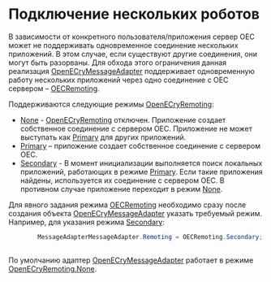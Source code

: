# Подключение нескольких роботов

В зависимости от конкретного пользователя\/приложения сервер OEC может не поддерживать одновременное соединение нескольких приложений. В этом случае, если существуют другие соединения, они могут быть разорваны. Для обхода этого ограничения данная реализация [OpenECryMessageAdapter](xref:StockSharp.OpenECry.OpenECryMessageAdapter) поддерживает одновременную работу нескольких приложений через одно соединение с OEC сервером – [OECRemoting](https://gainfutures.com/gainfuturesapi).

Поддерживаются следующие режимы [OpenECryRemoting](xref:StockSharp.OpenECry.OpenECryRemoting):

- [None](xref:StockSharp.OpenECry.OpenECryRemoting.None) \- [OpenECryRemoting](xref:StockSharp.OpenECry.OpenECryRemoting) отключен. Приложение создает собственное соединение с сервером OEC. Приложение не может выступать как [Primary](xref:StockSharp.OpenECry.OpenECryRemoting.Primary) для других приложений.
- [Primary](xref:StockSharp.OpenECry.OpenECryRemoting.Primary) – приложение создает собственное соединение с сервером OEC.
- [Secondary](xref:StockSharp.OpenECry.OpenECryRemoting.Secondary) \- В момент инициализации выполняется поиск локальных приложений, работающих в режиме [Primary](xref:StockSharp.OpenECry.OpenECryRemoting.Primary). Если такие приложения найдены, используется их соединение с сервером OEC. В противном случае приложение переходит в режим [None](xref:StockSharp.OpenECry.OpenECryRemoting.None).

Для явного задания режима [OECRemoting](https://gainfutures.com/gainfuturesapi) необходимо сразу после создания объекта [OpenECryMessageAdapter](xref:StockSharp.OpenECry.OpenECryMessageAdapter) указать требуемый режим. Например, для указания режима [Secondary](xref:StockSharp.OpenECry.OpenECryRemoting.Secondary):

```cs
		MessageAdapterMessageAdapter.Remoting = OECRemoting.Secondary;
		
```

По умолчанию адаптер [OpenECryMessageAdapter](xref:StockSharp.OpenECry.OpenECryMessageAdapter) работает в режиме [OpenECryRemoting.None](xref:StockSharp.OpenECry.OpenECryRemoting.None).
